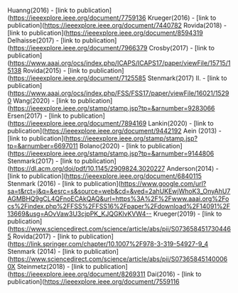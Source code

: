Huanng(2016) - [link to publication](https://ieeexplore.ieee.org/document/7759136
Krueger(2016) - [link to publication](https://ieeexplore.ieee.org/document/7440782
Rovida(2018) - [link to publication](https://ieeexplore.ieee.org/document/8594319
Delhaisse(2017) - [link to publication](https://ieeexplore.ieee.org/document/7966379
Crosby(2017) - [link to publication](https://www.aaai.org/ocs/index.php/ICAPS/ICAPS17/paper/viewFile/15715/15138
Rovida(2015) - [link to publication](https://ieeexplore.ieee.org/document/7125585
Stenmark(2017) II. - [link to publication](https://www.aaai.org/ocs/index.php/FSS/FSS17/paper/viewFile/16021/15290
Wang(2020) - [link to publication](https://ieeexplore.ieee.org/stamp/stamp.jsp?tp=&arnumber=9283066
Ersen(2017) - [link to publication](https://ieeexplore.ieee.org/document/7894169
Lankin(2020) - [link to publication](https://ieeexplore.ieee.org/document/9442192
Aein (2013) - [link to publication](https://ieeexplore.ieee.org/stamp/stamp.jsp?tp=&arnumber=6697011
Bolano(2020) - [link to publication](https://ieeexplore.ieee.org/stamp/stamp.jsp?tp=&arnumber=9144806
Stenmark(2017) - [link to publication](https://dl.acm.org/doi/pdf/10.1145/2909824.3020227
Anderson(2014) - [link to publication](https://ieeexplore.ieee.org/document/6840115
Stenmark (2016) - [link to publication](https://www.google.com/url?sa=t&rct=j&q=&esrc=s&source=web&cd=&ved=2ahUKEwjWhoK3_OnyAhU7AGMBHQ9gCL4QFnoECAkQAQ&url=https%3A%2F%2Fwww.aaai.org%2Focs%2Findex.php%2FFSS%2FFSS16%2Fpaper%2Fdownload%2F14091%2F13669&usg=AOvVaw3U3cjpPK_KJQGKlvKVW4--
Krueger(2019) - [link to publication](https://www.sciencedirect.com/science/article/abs/pii/S0736584517304465
Rovida(2017) - [link to publication](https://link.springer.com/chapter/10.1007%2F978-3-319-54927-9_4
Stenmark (2014) - [link to publication](https://www.sciencedirect.com/science/article/abs/pii/S073658451400060X
Steinmetz(2018) - [link to publication](https://ieeexplore.ieee.org/document/8269311
Dai(2016) - [link to publication](https://ieeexplore.ieee.org/document/7559116
